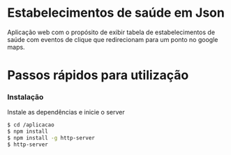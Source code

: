 # Estabelecimentos de saúde em Json

Aplicação web com o propósito de exibir tabela de estabelecimentos de saúde com eventos de clique que redirecionam para um ponto no google maps.

# Passos rápidos para utilização
### Instalação

Instale as dependências e inicie o server

```sh
$ cd /aplicacao
$ npm install 
$ npm install -g http-server
$ http-server
```



